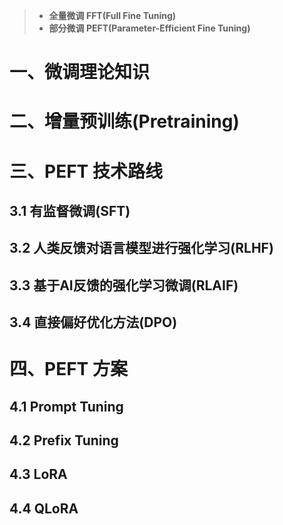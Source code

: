 

> - **全量微调 FFT(Full Fine Tuning)**
> - **部分微调 PEFT(Parameter-Efficient Fine Tuning)** 

# 一、微调理论知识







# 二、增量预训练(Pretraining)







# 三、PEFT 技术路线

## 3.1 有监督微调(SFT)



## 3.2 人类反馈对语言模型进行强化学习(RLHF)



## 3.3 基于AI反馈的强化学习微调(RLAIF)



## 3.4 直接偏好优化方法(DPO)





# 四、PEFT 方案

## 4.1 Prompt Tuning





## 4.2 Prefix Tuning







## 4.3 LoRA





## 4.4 QLoRA








